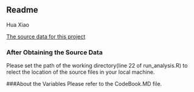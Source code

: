 ## Readme

Hua Xiao

[The source data for this project](https://d396qusza40orc.cloudfront.net/getdata%2Fprojectfiles%2FUCI%20HAR%20Dataset.zip)

### After Obtaining the Source Data
Please set the path of the working directory(line 22 of run_analysis.R) to relect the location of the source files in your local machine.

###About the Variables
Please refer to the CodeBook.MD file.